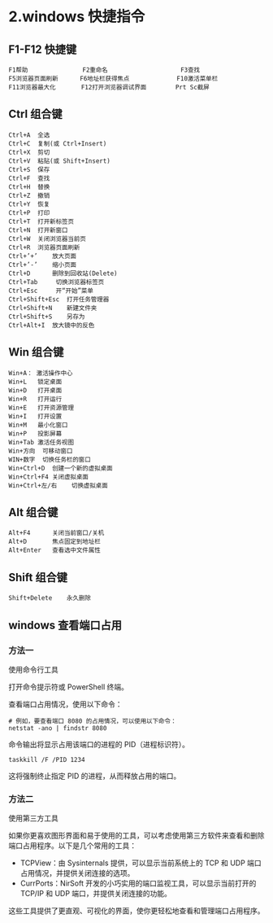 # 2.windows 快捷指令

## F1-F12 快捷键

```shell
F1帮助               F2重命名                    F3查找
F5浏览器页面刷新      F6地址栏获得焦点             F10激活菜单栏
F11浏览器最大化       F12打开浏览器调试界面        Prt Sc截屏
```

## Ctrl 组合键

```shell
Ctrl+A	全选
Ctrl+C	复制(或 Ctrl+Insert)
Ctrl+X	剪切
Ctrl+V	粘贴(或 Shift+Insert)
Ctrl+S	保存
Ctrl+F	查找
Ctrl+H	替换
Ctrl+Z	撤销
Ctrl+Y	恢复
Ctrl+P	打印
Ctrl+T 	打开新标签页
Ctrl+N 	打开新窗口
Ctrl+W	关闭浏览器当前页
Ctrl+R	浏览器页面刷新
Ctrl+’+’	放大页面
Ctrl+’-’	缩小页面
Ctrl+D		删除到回收站(Delete)
Ctrl+Tab	 切换浏览器标签页
Ctrl+Esc 	 开“开始”菜单
Ctrl+Shift+Esc	打开任务管理器
Ctrl+Shift+N 	新建文件夹
Ctrl+Shift+S 	另存为
Ctrl+Alt+I	放大镜中的反色
```

## Win 组合键

```shell
Win+A： 激活操作中心
Win+L	锁定桌面
Win+D	打开桌面
Win+R	打开运行
Win+E	打开资源管理
Win+I	打开设置
Win+M	最小化窗口
Win+P	投影屏幕
Win+Tab	激活任务视图
Win+方向	可移动窗口
WIN+数字	切换任务栏的窗口
Win+Ctrl+D	创建一个新的虚拟桌面
Win+Ctrl+F4	关闭虚拟桌面
Win+Ctrl+左/右    切换虚拟桌面
```

## Alt 组合键

```shell
Alt+F4		关闭当前窗口/关机
Alt+D		焦点固定到地址栏
Alt+Enter	查看选中文件属性
```

## Shift 组合键

```shell
Shift+Delete	永久删除
```

## windows 查看端口占用

### 方法一

使用命令行工具

打开命令提示符或 PowerShell 终端。

查看端口占用情况，使用以下命令：

```shell
# 例如，要查看端口 8080 的占用情况，可以使用以下命令：
netstat -ano | findstr 8080
```

命令输出将显示占用该端口的进程的 PID（进程标识符）。

```shell
taskkill /F /PID 1234
```

这将强制终止指定 PID 的进程，从而释放占用的端口。

### 方法二

使用第三方工具

如果你更喜欢图形界面和易于使用的工具，可以考虑使用第三方软件来查看和删除端口占用程序。以下是几个常用的工具：

- TCPView：由 Sysinternals 提供，可以显示当前系统上的 TCP 和 UDP 端口占用情况，并提供关闭连接的选项。
- CurrPorts：NirSoft 开发的小巧实用的端口监视工具，可以显示当前打开的 TCP/IP 和 UDP 端口，并提供关闭连接的功能。

这些工具提供了更直观、可视化的界面，使你更轻松地查看和管理端口占用程序。
